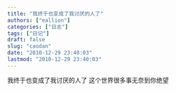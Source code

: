 ```yaml
---
title: "我终于也变成了我讨厌的人了"
authors: ["eallion"]
categories: ["日志"]
tags: ["日记"]
draft: false
slug: "caodan"
date: "2010-12-29 23:40:03"
lastmod: "2010-12-29 23:40:03"
---
```


我终于也变成了我讨厌的人了
这个世界很多事无奈到你绝望
